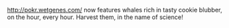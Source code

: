 http://pokr.wetgenes.com/ now features whales rich in tasty cookie blubber, on the hour, every hour. Harvest them, in the name of science!